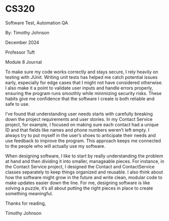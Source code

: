 # CS320
Software Test, Automation QA

By: Timothy Johnson

December 2024

Professor Tuft

Module 8 Journal

To make sure my code works correctly and stays secure, I rely heavily on testing with JUnit. Writing unit tests has helped me catch potential issues early, especially for edge cases that I might not have considered otherwise. I also make it a point to validate user inputs and handle errors properly, ensuring the program runs smoothly while minimizing security risks. These habits give me confidence that the software I create is both reliable and safe to use.

I’ve found that understanding user needs starts with carefully breaking down the project requirements and user stories. In my Contact Service project, for example, I focused on making sure each contact had a unique ID and that fields like names and phone numbers weren’t left empty. I always try to put myself in the user’s shoes to anticipate their needs and use feedback to improve the program. This approach keeps me connected to the people who will actually use my software.

When designing software, I like to start by really understanding the problem at hand and then dividing it into smaller, manageable pieces. For instance, in the Contact Service project, I designed the Contact and ContactService classes separately to keep things organized and reusable. I also think about how the software might grow in the future and write clean, modular code to make updates easier down the line. For me, designing software is like solving a puzzle, it’s all about putting the right pieces in place to create something meaningful.

Thanks for reading,

Timothy Johnson

